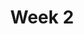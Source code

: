 ---
title: Week 2
weekNumber: 2
days:
- date: 2022-08-30
  events:
    ? '**Lecture 2**{: .label .label-lecture } Pandas I'
    : '[Ch. 6.1](https://www.textbook.ds100.org/ch/06/pandas_subsetting.html), [6.5](https://www.textbook.ds100.org/ch/06/pandas_other_reps.html)'
    ? 'Textbook: [Pandas Reference Table](https://www.textbook.ds100.org/ch/a04/ref_pandas.html)'
    ? 'Reference: [Pandas API Documentation](https://pandas.pydata.org/pandas-docs/stable/reference/index.html)'
    ? '**Discussion 1**{: .label .label-disc } TBD' 
    : ''
- date: 2022-09-01
  events:
    ? '**Lecture 3**{: .label .label-lecture } Pandas II'
    : '[Ch. 6.2-6.4](https://www.textbook.ds100.org/ch/06/pandas_aggregating.html)'
    ? '**Quick Check 2**{: .label .label-survey } Quick Check 2'
    ? '**Lab 2**{: .label .label-lab } Pandas'
    ? '**Homework 2**{: .label .label-hw } Sampling error and bias in Elections (2016)'
    : ''
---